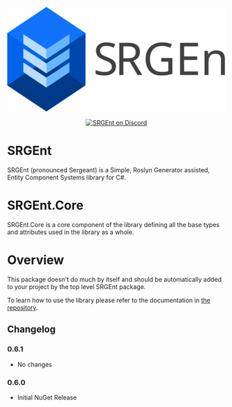 <p align="center">
    <img src="https://raw.githubusercontent.com/ArcticFox-Dev/SRGEnt/develop/Docs/Images/SRGENT_Logo.svg" alt="SRGEnt" title="SRGEnt"/>
</p>

<p align="center">
    <a href="https://discord.gg/aMUBu6t5">
        <img src="https://img.shields.io/discord/922877870311886848.svg?logo=discord&logoColor=FFFFFF&label=Discord&labelColor=6A7EC2&color=7389D8" alt="SRGEnt on Discord"></a>
</p>

# SRGEnt

SRGEnt (pronounced Sergeant) is a Simple, Roslyn Generator assisted, Entity Component Systems library for C#.

# SRGEnt.Core

SRGEnt.Core is a core component of the library defining all the base types and attributes used in the library as a whole.

# Overview

This package doesn't do much by itself and should be automatically added to your project by the top level SRGEnt package.

To learn how to use the library please refer to the documentation in [the repository](https://github.com/ArcticFox-Dev/SRGEnt). 

## Changelog

### 0.6.1
- No changes
### 0.6.0
- Initial NuGet Release
